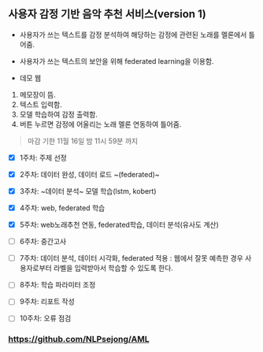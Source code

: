 ## 사용자 감정 기반 음악 추천 서비스(version 1)   

+ 사용자가 쓰는 텍스트를 감정 분석하여 해당하는 감정에 관련된 노래를 멜론에서 틀어줌.  

+ 사용자가 쓰는 텍스트의 보안을 위해 federated learning을 이용함.  

+ 데모 웹  
1. 메모장이 뜸.  
2. 텍스트 입력함.  
3. 모델 학습하여 감정 출력함.  
4. 버튼 누르면 감정에 어울리는 노래 멜론 연동하여 틀어줌.  

> 마감 기한 11월 16일 밤 11시 59분 까지     



- [X] 1주차: 주제 선정 

- [X] 2주차: 데이터 완성, 데이터 로드 ~(federated)~ 
- [X] 3주차: ~데이터 분석~ 모델 학습(lstm, kobert)
- [X] 4주차: web, federated 학습 
- [X] 5주차: web노래추천 연동, federated학습, 데이터 분석(유사도 계산)

- [ ] 6주차: 중간고사 
- [ ] 7주차: 데이터 분석, 데이터 시각화, federated 적용 : 웹에서 잘못 예측한 경우 사용자로부터 라벨을 입력받아서 학습할 수 있도록 한다. 
- [ ] 8주차: 학습 파라미터 조정 
- [ ] 9주차: 리포트 작성  
- [ ] 10주차: 오류 점검   


### https://github.com/NLPsejong/AML
